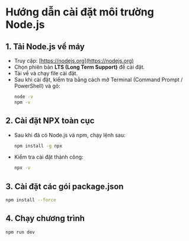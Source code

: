 # Hướng dẫn cài đặt môi trường Node.js

## 1. Tải Node.js về máy
- Truy cập: [https://nodejs.org](https://nodejs.org)
- Chọn phiên bản **LTS (Long Term Support)** để cài đặt.
- Tải về và chạy file cài đặt.
- Sau khi cài đặt, kiểm tra bằng cách mở Terminal (Command Prompt / PowerShell) và gõ:
  ```bash
  node -v
  npm -v

## 2. Cài đặt NPX toàn cục

- Sau khi đã có Node.js và npm, chạy lệnh sau:
  ```bash
  npm install -g npx


- Kiểm tra cài đặt thành công:
  ```bash
  npx -v

## 3. Cài đặt các gói package.json
  ```bash
  npm install --force
  ```

## 4. Chạy chương trình
  ```bash
  npm run dev
